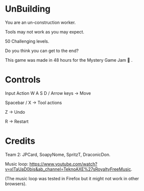 # UnBuilding
You are an un-construction worker. 

Tools may not work as you may expect. 

50 Challenging levels.

Do you think you can get to the end?



This game was made in 48 hours for the Mystery Game Jam 👻 .



# Controls

Input	Action
W A S D / Arrow keys ->	Move

Spacebar / X ->	Tool actions

Z	-> Undo

R -> Restart



# Credits 

Team 2: JPCard, SoapyNome, SpritzT, DraconicDon.

Music loop: https://www.youtube.com/watch?v=xITaUaD0bis&ab_channel=TeknoAXE%27sRoyaltyFreeMusic.

(The music loop was tested in Firefox but it might not work in other browsers).
